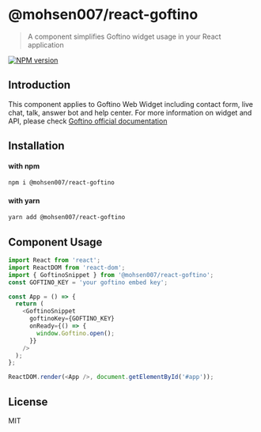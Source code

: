 # @mohsen007/react-goftino

> A component simplifies Goftino widget usage in your React application

[![NPM version](https://img.shields.io/badge/npm-v0.5.0-blue)]()

## Introduction

This component applies to Goftino Web Widget including contact form, live chat, talk, answer bot and help center. For more information on widget and API, please check [Goftino official documentation](https://www.goftino.com/docs)

## Installation

#### with npm

```sh
npm i @mohsen007/react-goftino
```

#### with yarn

```sh
yarn add @mohsen007/react-goftino
```

## Component Usage

```js
import React from 'react';
import ReactDOM from 'react-dom';
import { GoftinoSnippet } from '@mohsen007/react-goftino';
const GOFTINO_KEY = 'your goftino embed key';

const App = () => {
  return (
    <GoftinoSnippet
      goftinoKey={GOFTINO_KEY}
      onReady={() => {
        window.Goftino.open();
      }}
    />
  );
};

ReactDOM.render(<App />, document.getElementById('#app'));
```

## License

MIT
